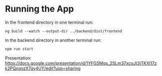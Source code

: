 # Running the App
In the frontend directory in one terminal run: 
```
ng build --watch --output-dir ../backend/dist/frontend
```

In the backend directory in another terminal run:
```
npm run start
```

Presentation: https://docs.google.com/presentation/d/1YFGSMqs_2SLm37xcoJt3jTKXl17zk2PQxqnzX7qv4UY/edit?usp=sharing